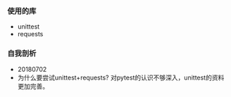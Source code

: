 ### 使用的库
- unittest
- requests

### 自我剖析
- 20180702
- 为什么要尝试unittest+requests?
对pytest的认识不够深入，unittest的资料更加完善。
